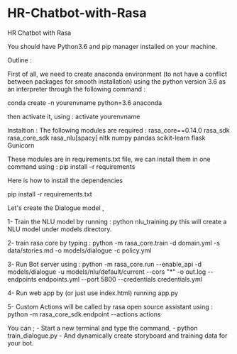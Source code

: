 # HR-Chatbot-with-Rasa
HR Chatbot with Rasa

You should have Python3.6 and pip manager installed on your machine.

Outline : 

First of all, we need to create anaconda environment (to not have a conflict between packages for smooth installation) using the python version 3.6 as an interpreter through the following command : 

conda create -n yourenvname python=3.6 anaconda  

then activate it, using : activate yourenvname 

 
Instaltion : The following modules are required : 
                 rasa_core==0.14.0 
                 rasa_sdk 
                 rasa_core_sdk 
                 rasa_nlu[spacy] 
                 nltk 
                 numpy 
                 pandas 
                 scikit-learn 
                 flask 
                 Gunicorn 

These modules are in requirements.txt file, we can install them in one command using : pip install –r requirements 

Here is how to install the dependencies

pip install -r requirements.txt



Let's create the Dialogue model ,

1- Train the NLU model by running : python nlu_training.py
   this will create a NLU model under models directory.

2- train rasa core by typing :
   python -m rasa_core.train -d domain.yml -s data/stories.md -o models/dialogue -c policy.yml


3- Run Bot server using : 
   python -m rasa_core.run --enable_api -d models/dialogue -u models/nlu/default/current --cors "*" -o out.log --endpoints endpoints.yml --port 5800 --credentials   credentials.yml


4- Run web app by (or just use index.html)
   running app.py


5- Custom Actions will be called by rasa open source assistant using : python -m rasa_core_sdk.endpoint --actions actions









You can ; - Start a new terminal and type the command,
          - python train_dialogue.py
          - And dynamically create storyboard and training data for your bot.
